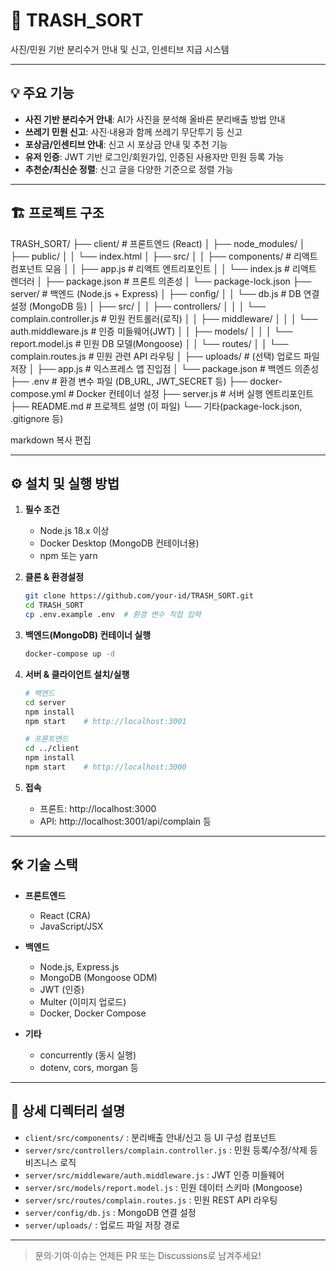 # 🚮 TRASH_SORT

사진/민원 기반 분리수거 안내 및 신고, 인센티브 지급 시스템

---

## 💡 주요 기능

- **사진 기반 분리수거 안내**: AI가 사진을 분석해 올바른 분리배출 방법 안내  
- **쓰레기 민원 신고**: 사진·내용과 함께 쓰레기 무단투기 등 신고  
- **포상금/인센티브 안내**: 신고 시 포상금 안내 및 추천 기능  
- **유저 인증**: JWT 기반 로그인/회원가입, 인증된 사용자만 민원 등록 가능  
- **추천순/최신순 정렬**: 신고 글을 다양한 기준으로 정렬 가능  

---

## 🏗️ 프로젝트 구조

TRASH_SORT/
├── client/ # 프론트엔드 (React)
│ ├── node_modules/
│ ├── public/
│ │ └── index.html
│ ├── src/
│ │ ├── components/ # 리액트 컴포넌트 모음
│ │ ├── app.js # 리액트 엔트리포인트
│ │ └── index.js # 리액트 렌더러
│ ├── package.json # 프론트 의존성
│ └── package-lock.json
├── server/ # 백엔드 (Node.js + Express)
│ ├── config/
│ │ └── db.js # DB 연결 설정 (MongoDB 등)
│ ├── src/
│ │ ├── controllers/
│ │ │ └── complain.controller.js # 민원 컨트롤러(로직)
│ │ ├── middleware/
│ │ │ └── auth.middleware.js # 인증 미들웨어(JWT)
│ │ ├── models/
│ │ │ └── report.model.js # 민원 DB 모델(Mongoose)
│ │ └── routes/
│ │ └── complain.routes.js # 민원 관련 API 라우팅
│ ├── uploads/ # (선택) 업로드 파일 저장
│ ├── app.js # 익스프레스 앱 진입점
│ └── package.json # 백엔드 의존성
├── .env # 환경 변수 파일 (DB_URL, JWT_SECRET 등)
├── docker-compose.yml # Docker 컨테이너 설정
├── server.js # 서버 실행 엔트리포인트
├── README.md # 프로젝트 설명 (이 파일)
└── 기타(package-lock.json, .gitignore 등)

markdown
복사
편집

---

## ⚙️ 설치 및 실행 방법

1. **필수 조건**
    - Node.js 18.x 이상
    - Docker Desktop (MongoDB 컨테이너용)
    - npm 또는 yarn

2. **클론 & 환경설정**
    ```bash
    git clone https://github.com/your-id/TRASH_SORT.git
    cd TRASH_SORT
    cp .env.example .env  # 환경 변수 직접 입력
    ```

3. **백엔드(MongoDB) 컨테이너 실행**
    ```bash
    docker-compose up -d
    ```

4. **서버 & 클라이언트 설치/실행**
    ```bash
    # 백엔드
    cd server
    npm install
    npm start    # http://localhost:3001

    # 프론트엔드
    cd ../client
    npm install
    npm start    # http://localhost:3000
    ```

5. **접속**
    - 프론트: http://localhost:3000
    - API: http://localhost:3001/api/complain 등

---

## 🛠️ 기술 스택

- **프론트엔드**
    - React (CRA)
    - JavaScript/JSX

- **백엔드**
    - Node.js, Express.js
    - MongoDB (Mongoose ODM)
    - JWT (인증)
    - Multer (이미지 업로드)
    - Docker, Docker Compose

- **기타**
    - concurrently (동시 실행)
    - dotenv, cors, morgan 등

---

## 📂 상세 디렉터리 설명

- `client/src/components/` : 분리배출 안내/신고 등 UI 구성 컴포넌트
- `server/src/controllers/complain.controller.js` : 민원 등록/수정/삭제 등 비즈니스 로직
- `server/src/middleware/auth.middleware.js` : JWT 인증 미들웨어
- `server/src/models/report.model.js` : 민원 데이터 스키마 (Mongoose)
- `server/src/routes/complain.routes.js` : 민원 REST API 라우팅
- `server/config/db.js` : MongoDB 연결 설정
- `server/uploads/` : 업로드 파일 저장 경로

---

> 문의·기여·이슈는 언제든 PR 또는 Discussions로 남겨주세요!
